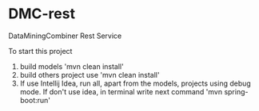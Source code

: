 # DMC-rest
DataMiningCombiner Rest Service

To start this project
1. build models 'mvn clean install'
2. build others project use 'mvn clean install'
3. If use Intellij Idea, run all, apart from the models, projects using debug mode. If don't use idea, in terminal write next command 'mvn spring-boot:run' 
